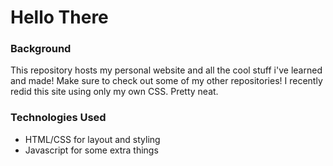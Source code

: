 # Hello There

### Background
This repository hosts my personal website and all the cool stuff i've learned and made! Make sure to check out some of my other repositories! I recently redid this site using only my own CSS. Pretty neat.

### Technologies Used
* HTML/CSS for layout and styling
* Javascript for some extra things
